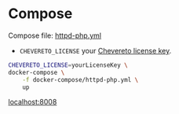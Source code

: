 # Compose

Compose file: [httpd-php.yml](docker-compose/httpd-php.yml)

* `CHEVERETO_LICENSE` your [Chevereto license key](https://chevereto.com/pricing).

```sh
CHEVERETO_LICENSE=yourLicenseKey \
docker-compose \
    -f docker-compose/httpd-php.yml \
    up
```

[localhost:8008](http://localhost:8008)
